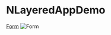 # NLayeredAppDemo

[Form](https://github.com/eypacr/NLayeredApp/assets/174813264/7acc5900-265e-4cec-9970-36510e22a352)
![Form](https://github.com/eypacr/NLayeredApp/assets/174813264/7acc5900-265e-4cec-9970-36510e22a352)
